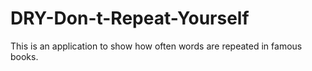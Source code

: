 # DRY-Don-t-Repeat-Yourself
This is an application to show how often words are repeated in famous books.
